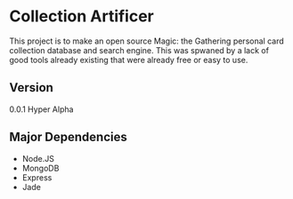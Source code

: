 # Collection Artificer

This project is to make an open source Magic: the Gathering personal card collection database and search engine. This was spwaned by a lack of good tools already existing that were already free or easy to use.

## Version

0.0.1 Hyper Alpha

## Major Dependencies

- Node.JS
- MongoDB
- Express
- Jade